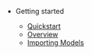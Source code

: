 * Getting started

    * [Quickstart](quickstart.md)
    * [Overview](overview.md)
    * [Importing Models](importing.md)

<!-- 
* Input Data

  * [HTTP](deploy.md)
  * [OSC](helpers.md)

* Output Data

  * [HTTP](deploy.md)
  * [OSC](helpers.md)

* Integrations 

    * [Unity](integrations.md)
    * [Processing](helpers.md)

* More

    * [Awesome Runway](awesome.md)
    * [Changelog](changelog.md) -->